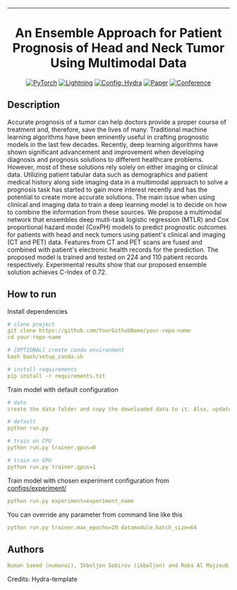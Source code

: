 
---

<div align="center">

# An Ensemble Approach for Patient Prognosis of Head and Neck Tumor Using Multimodal Data

<a href="https://pytorch.org/get-started/locally/"><img alt="PyTorch" src="https://img.shields.io/badge/PyTorch-ee4c2c?logo=pytorch&logoColor=white"></a>
<a href="https://pytorchlightning.ai/"><img alt="Lightning" src="https://img.shields.io/badge/-Lightning-792ee5?logo=pytorchlightning&logoColor=white"></a>
<a href="https://hydra.cc/"><img alt="Config: Hydra" src="https://img.shields.io/badge/Config-Hydra-89b8cd"></a>
[![Paper](http://img.shields.io/badge/paper-arxiv.1001.2234-B31B1B.svg)](https://www.nature.com/articles/nature14539)
[![Conference](http://img.shields.io/badge/AnyConference-year-4b44ce.svg)](https://papers.nips.cc/paper/2020)

</div>

## Description
Accurate prognosis of a tumor can help doctors provide a proper course of treatment and, therefore, save the lives of many. Traditional machine learning algorithms have been eminently useful in crafting prognostic models in the last few decades. Recently, deep learning algorithms have shown significant advancement and improvement when developing diagnosis and prognosis solutions to different healthcare problems. However, most of these solutions rely solely on either imaging or clinical data. Utilizing patient tabular data such as demographics and patient medical history along side imaging data in a multimodal approach to solve a prognosis task has started to gain more interest recently and has the potential to create more accurate solutions. The main issue when using clinical and imaging data to train a deep learning model is to decide on how to combine the information from these sources. We propose a multimodal network that ensembles deep mutli-task logistic regression (MTLR) and Cox proportional hazard model (CoxPH) models to predict prognostic outcomes for patients with head and neck tumors using patient's clinical and imaging (CT and PET) data. Features from CT and PET scans are fused and combined with patient's electronic health records for the prediction. The proposed model is trained and tested on 224 and 110 patient records respectively. Experimental results show that our proposed ensemble solution achieves C-Index of 0.72. 

## How to run
Install dependencies
```yaml
# clone project
git clone https://github.com/YourGithubName/your-repo-name
cd your-repo-name

# [OPTIONAL] create conda environment
bash bash/setup_conda.sh

# install requirements
pip install -r requirements.txt
```

Train model with default configuration
```yaml
# data
create the data folder and copy the downloaded data to it. Also, update all the data paths in the config files. 

# default
python run.py

# train on CPU
python run.py trainer.gpus=0

# train on GPU
python run.py trainer.gpus=1
```

Train model with chosen experiment configuration from [configs/experiment/](configs/experiment/)
```yaml
python run.py experiment=experiment_name
```

You can override any parameter from command line like this
```yaml
python run.py trainer.max_epochs=20 datamodule.batch_size=64
```

## Authors
```yaml
Numan Saeed (numanai), Ikboljon Sobirov (ikboljon) and Roba Al Majzoub (musk007)
```

Credits: Hydra-template

<br>
